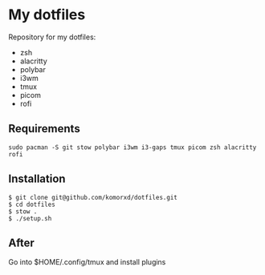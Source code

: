 # My dotfiles
Repository for my dotfiles:
- zsh
- alacritty
- polybar
- i3wm
- tmux
- picom
- rofi

## Requirements
```
sudo pacman -S git stow polybar i3wm i3-gaps tmux picom zsh alacritty rofi
```

## Installation
```
$ git clone git@github.com/komorxd/dotfiles.git
$ cd dotfiles
$ stow .
$ ./setup.sh
```

## After
Go into $HOME/.config/tmux and install plugins
